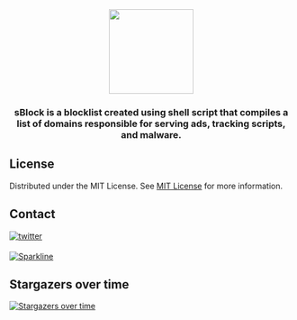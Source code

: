 <div align="center">
  <img height="150" src="https://i.postimg.cc/zX9m2K9n/s-1.png"  />
</div>

###

<h3 align="center">sBlock is a blocklist created using shell script that compiles a list of domains responsible for serving ads, tracking scripts, and malware.</h3>

###

###

###
## License

Distributed under the MIT License. See [MIT License](https://opensource.org/licenses/MIT) for more information.
## Contact

<a href="https://twitter.com/swastiksagarr" target="_blank">
<img src=https://img.shields.io/badge/twitter-%2300acee.svg?&style=for-the-badge&logo=twitter&logoColor=white alt=twitter style="margin-bottom: 5px;" />
</a>

[![Sparkline](https://stars.medv.io/swastiksagar/sblock.svg)](https://stars.medv.io/swastiksagar/sblock)

## Stargazers over time
[![Stargazers over time](https://starchart.cc/swastiksagar/sblock.svg?variant=adaptive)](https://starchart.cc/swastiksagar/sblock)
